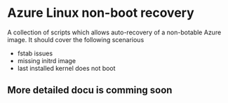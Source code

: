 # Azure Linux non-boot recovery

A collection of scripts which allows auto-recovery of a non-botable Azure image. It should cover the following scenarious
+ fstab issues
+ missing initrd image
+ last installed kernel does not boot

## More detailed docu is comming soon


